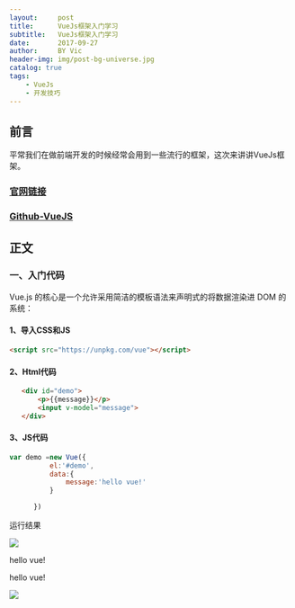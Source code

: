 ```yaml
---
layout:     post
title:      VueJs框架入门学习
subtitle:   VueJs框架入门学习
date:       2017-09-27
author:     BY Vic
header-img: img/post-bg-universe.jpg
catalog: true
tags:
    - VueJs
    - 开发技巧
---
```



## 前言

平常我们在做前端开发的时候经常会用到一些流行的框架，这次来讲讲VueJs框架。

### [官网链接](https://cn.vuejs.org/ "vuejs")

### [Github-VueJS](https://github.com/vuejs/vue "Github-VueJS")

## 正文

### 一、入门代码

Vue.js 的核心是一个允许采用简洁的模板语法来声明式的将数据渲染进 DOM 的系统：

#### 1、导入CSS和JS

```html
<script src="https://unpkg.com/vue"></script>
```
#### 2、Html代码
```html
   <div id="demo">
       <p>{{message}}</p>
       <input v-model="message">
   </div>
```
#### 3、JS代码
```js
var demo =new Vue({
          el:'#demo',
          data:{
              message:'hello vue!'
          }

      })
```
运行结果

![](https://github.com/Eaaon/Eaaon.github.io/blob/master/img/contact-bg.jpg)

hello vue!

hello vue!

![](http://ww1.sinaimg.cn/large/006y8lVagw1f95tr49ed7j30no0csdir.jpg)


